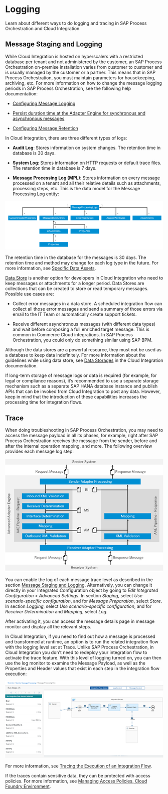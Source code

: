 <!-- loiofa01783eab8f4dee94fe6ec7dc16e9ee -->

# Logging

Learn about different ways to do logging and tracing in SAP Process Orchestration and Cloud Integration.



<a name="loiofa01783eab8f4dee94fe6ec7dc16e9ee__section_agd_rww_lqb"/>

## Message Staging and Logging

While Cloud Integration is hosted on hyperscalers with a restricted database per tenant and not administered by the customer, an SAP Process Orchestration on-premise installation varies from customer to customer and is usually managed by the customer or a partner. This means that in SAP Process Orchestration, you must maintain parameters for housekeeping, archiving, etc. For more information on how to change the message logging periods in SAP Process Orchestration, see the following help documentation:

-   [Configuring Message Logging](https://help.sap.com/viewer/5cf7d2de571a45cc81f91261668b7361/7.5.latest/en-US/7ac83c3c90b74c1f9a00d761496e28ea.html)

-   [Persist duration time at the Adapter Engine for synchronous and asynchronous messages](https://wiki.scn.sap.com/wiki/display/XI/Persist+duration+time+at+the+Adapter+Engine+for+synchronous+and+asynchronous+messages)

-   [Configuring Message Retention](https://help.sap.com/viewer/6dbe2ddcde6a4087858c533f8032445b/7.5.latest/en-US/66ca97663c22403cb111a28cc88027d9.html)


In Cloud Integration, there are three different types of logs:

-   **Audit Log**: Stores information on system changes. The retention time in database is 30 days.

-   **System Log**: Stores information on HTTP requests or default trace files. The retention time in database is 7 days.

-   **Message Processing Log \(MPL\)**: Stores information on every message processed on a tenant and all their relative details such as attachments, processing steps, etc. This is the data model for the Message Processing Log entity:


![](images/Logging_MessageProcessingLog_cecda05.png)

The retention time in the database for the messages is 30 days. The retention time and method may change for each log type in the future. For more information, see [Specific Data Assets](https://help.sap.com/viewer/368c481cd6954bdfa5d0435479fd4eaf/Cloud/en-US/f9223443fb8b43abb602332d9be94cce.html).

[Data Store](https://help.sap.com/viewer/368c481cd6954bdfa5d0435479fd4eaf/Cloud/en-US/1aab5e9482f545539a7caae3e9887e4e.html) is another option for developers in Cloud Integration who need to keep messages or attachments for a longer period. Data Stores are collections that can be created to store or read temporary messages. Possible use cases are:

-   Collect error messages in a data store. A scheduled integration flow can collect all those error messages and send a summary of those errors via email to the IT Team or automatically create support tickets.

-   Receive different asynchronous messages \(with different data types\) and wait before composing a full enriched target message. This is common in Commerce Cloud integrations. In SAP Process Orchestration, you could only do something similar using SAP BPM.


Although the data stores are a powerful resource, they must not be used as a database to keep data indefinitely. For more information about the guidelines while using data store, see [Data Storages](https://help.sap.com/viewer/368c481cd6954bdfa5d0435479fd4eaf/Cloud/en-US/a836b4e38d1a45f6be7071b9b697c2a3.html) in the Cloud Integration documentation.

If long-term storage of message logs or data is required \(for example, for legal or compliance reasons\), it’s recommended to use a separate storage mechanism such as a separate SAP HANA database instance and publish APIs that can be invoked from Cloud Integration to post any data. However, keep in mind that the introduction of these capabilities increases the processing time for integration flows.



<a name="loiofa01783eab8f4dee94fe6ec7dc16e9ee__section_kxm_sfd_mqb"/>

## Trace

When doing troubleshooting in SAP Process Orchestration, you may need to access the message payload in all its phases, for example, right after SAP Process Orchestration receives the message from the sender, before and after the internal operation mapping, and more. The following overview provides each message log step:

![](images/Trace_MessageLogSteps_beab0f6.png)

You can enable the log of each message trace level as described in the section [Message Staging and Logging](logging-fa01783.md#loiofa01783eab8f4dee94fe6ec7dc16e9ee__section_agd_rww_lqb). Alternatively, you can change it directly in your Integrated Configuration object by going to *Edit Integrated Configuration* \> *Advanced Settings*. In section *Staging*, select *Use scenario-specific configuration*, and for *Message Preparation*, select *Store*. In section *Logging*, select *Use scenario-specific configuration*, and for *Receiver Determination* and *Mapping*, select *Log*.

After activating it, you can access the message details page in message monitor and display all the relevant steps.

In Cloud Integration, if you need to find out how a message is processed and transformed at runtime, an option is to run the related integration flow with the logging level set at Trace. Unlike SAP Process Orchestration, in Cloud Integration you don't need to redeploy your integration flow to activate the trace feature. With this level of logging turned on, you can then use the log monitor to examine the Message Payload, as well as the Properties and Header values that exist in each step in the integration flow execution:

![](images/Trace_IntegrationFlow_03a2db6.png)

For more information, see [Tracing the Execution of an Integration Flow](https://help.sap.com/viewer/368c481cd6954bdfa5d0435479fd4eaf/Cloud/en-US/4ec27d358d844c96b3ae11febd440eac.html).

If the traces contain sensitive data, they can be protected with access policies. For more information, see [Managing Access Policies, Cloud Foundry Environment](https://help.sap.com/viewer/368c481cd6954bdfa5d0435479fd4eaf/Cloud/en-US/7db3c87f6c744016b7eed9838912e123.html).

